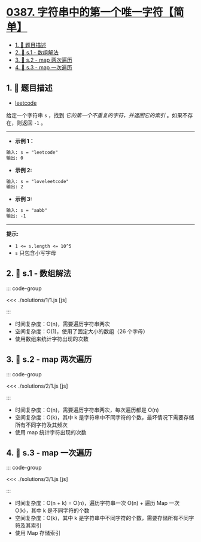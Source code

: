 # [0387. 字符串中的第一个唯一字符【简单】](https://github.com/tnotesjs/TNotes.leetcode/tree/main/notes/0387.%20%E5%AD%97%E7%AC%A6%E4%B8%B2%E4%B8%AD%E7%9A%84%E7%AC%AC%E4%B8%80%E4%B8%AA%E5%94%AF%E4%B8%80%E5%AD%97%E7%AC%A6%E3%80%90%E7%AE%80%E5%8D%95%E3%80%91)

<!-- region:toc -->

- [1. 📝 题目描述](#1--题目描述)
- [2. 🎯 s.1 - 数组解法](#2--s1---数组解法)
- [3. 🎯 s.2 - map 两次遍历](#3--s2---map-两次遍历)
- [4. 🎯 s.3 - map 一次遍历](#4--s3---map-一次遍历)

<!-- endregion:toc -->

## 1. 📝 题目描述

- [leetcode](https://leetcode.cn/problems/first-unique-character-in-a-string/)

给定一个字符串 `s` ，找到 _它的第一个不重复的字符，并返回它的索引_ 。如果不存在，则返回 `-1` 。

---

- **示例 1：**

```txt
输入: s = "leetcode"
输出: 0
```

- **示例 2:**

```txt
输入: s = "loveleetcode"
输出: 2
```

- **示例 3:**

```txt
输入: s = "aabb"
输出: -1
```

---

**提示:**

- `1 <= s.length <= 10^5`
- `s` 只包含小写字母

## 2. 🎯 s.1 - 数组解法

::: code-group

<<< ./solutions/1/1.js [js]

:::

- 时间复杂度：O(n)，需要遍历字符串两次
- 空间复杂度：O(1)，使用了固定大小的数组（26 个字母）
- 使用数组来统计字符出现的次数

## 3. 🎯 s.2 - map 两次遍历

::: code-group

<<< ./solutions/2/1.js [js]

:::

- 时间复杂度：O(n)，需要遍历字符串两次，每次遍历都是 O(n)
- 空间复杂度：O(k)，其中 k 是字符串中不同字符的个数，最坏情况下需要存储所有不同字符及其频次
- 使用 map 统计字符出现的次数

## 4. 🎯 s.3 - map 一次遍历

::: code-group

<<< ./solutions/3/1.js [js]

:::

- 时间复杂度：O(n + k) = O(n)，遍历字符串一次 O(n) + 遍历 Map 一次 O(k)，其中 k 是不同字符的个数
- 空间复杂度：O(k)，其中 k 是字符串中不同字符的个数，需要存储所有不同字符及其索引
- 使用 Map 存储索引
